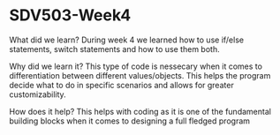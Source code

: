 # SDV503-Week4
What did we learn?
During week 4 we learned how to use if/else statements, switch statements and how to use them both.

Why did we learn it?
This type of code is nessecary when it comes to differentiation between different values/objects. This helps the program decide what to do in specific scenarios and allows for greater customizability.

How does it help?
This helps with coding as it is one of the fundamental building blocks when it comes to designing a full fledged program

